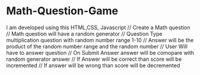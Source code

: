 # Math-Question-Game
I am developed using this HTML,CSS, Javascript
// Create a Math question
// Math question will have a random generator
// Question Type multiplication question with random number range 1-10
// Answer will be the product of the random number range and the random number
// User Will have to answer question
// On Submit Answer answer will be comopare with random generator answer
// If Answer will be correct than score will be incremented
// If answer will be wrong than score will be decremented
